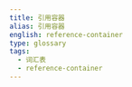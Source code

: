 ```yaml
---
title: 引用容器
alias: 引用容器
english: reference-container
type: glossary
tags:
  - 词汇表
  - reference-container
---
```

